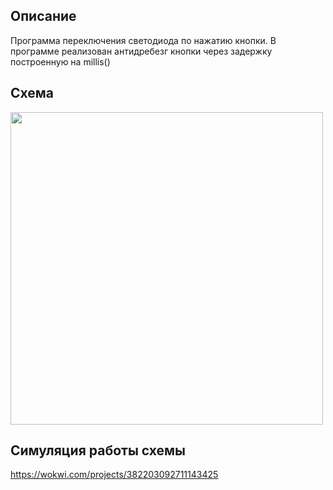 ## Описание

Программа переключения светодиода по нажатию кнопки. В программе реализован антидребезг кнопки через задержку построенную на millis()

## Схема

<p align="left">
  <img width="500" src="https://github.com/heorhii-ap/arduino_pet/assets/143074323/595b7cb4-0b8e-487b-bdd1-9ddec30481a5">
</p>

## Симуляция работы схемы

https://wokwi.com/projects/382203092711143425
